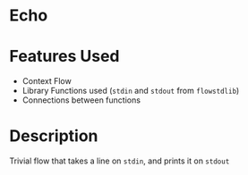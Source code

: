 Echo
==

Features Used
===
* Context Flow
* Library Functions used (`stdin` and `stdout` from `flowstdlib`)
* Connections between functions

Description
===
Trivial flow that takes a line on `stdin`, and prints it on `stdout`